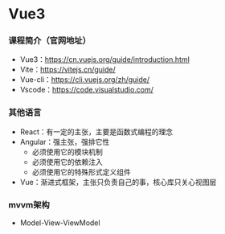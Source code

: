 <h1>Vue3</h1>

### 课程简介（官网地址）

- Vue3：https://cn.vuejs.org/guide/introduction.html
- Vite：https://vitejs.cn/guide/
- Vue-cli：https://cli.vuejs.org/zh/guide/
- Vscode：https://code.visualstudio.com/



### 其他语言

- React：有一定的主张，主要是函数式编程的理念
- Angular：强主张，强排它性
  - 必须使用它的模块机制
  - 必须使用它的依赖注入
  - 必须使用它的特殊形式定义组件
- Vue：渐进式框架，主张只负责自己的事，核心库只关心视图层



### mvvm架构

- Model-View-ViewModel
